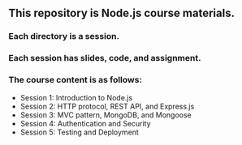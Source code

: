 ## This repository is Node.js course materials.

### Each directory is a session.

### Each session has slides, code, and assignment.

### The course content is as follows:

-   Session 1: Introduction to Node.js
-   Session 2: HTTP protocol, REST API, and Express.js
-   Session 3: MVC pattern, MongoDB, and Mongoose
-   Session 4: Authentication and Security
-   Session 5: Testing and Deployment
